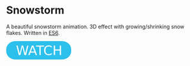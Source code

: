 # Snowstorm

A beautiful snowstorm animation. 3D effect with growing/shrinking snow flakes. Written in [ES6](https://www.ecma-international.org/ecma-262/6.0/).

[![button](watch.png)](https://berkerol.github.io/snowstorm/snowstorm.html)

